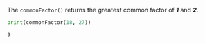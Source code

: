 The `commonFactor()` returns the greatest common factor of ___1___ and ___2___.

```py
print(commonFactor(18, 27))
```

```
9
```
